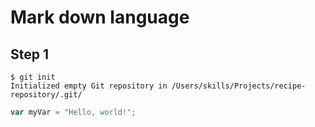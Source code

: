 # Mark down language
## Step 1
```
$ git init
Initialized empty Git repository in /Users/skills/Projects/recipe-repository/.git/
```

``` javascript
var myVar = "Hello, world!";
```
